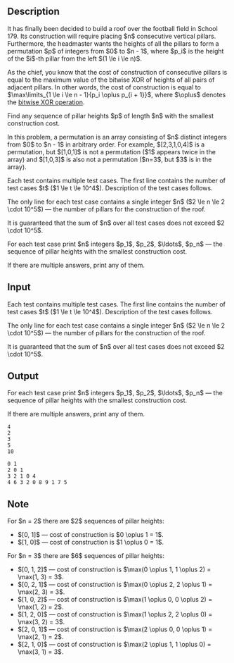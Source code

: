 ## Description

<div><p>It has finally been decided to build a roof over the football field in School 179. Its construction will require placing $n$ consecutive vertical pillars. Furthermore, the headmaster wants the heights of all the pillars to form a permutation $p$ of integers from $0$ to $n - 1$, where $p_i$ is the height of the $i$-th pillar from the left $(1 \le i \le n)$.</p><p>As the chief, you know that the cost of construction of consecutive pillars is equal to <span class="tex-font-style-bf">the maximum value of the bitwise XOR</span> of heights of all pairs of adjacent pillars. In other words, the cost of construction is equal to $\max\limits_{1 \le i \le n - 1}{p_i \oplus p_{i + 1}}$, where $\oplus$ denotes the <a href="https://en.wikipedia.org/wiki/Bitwise_operation#XOR">bitwise XOR operation</a>.</p><p>Find any sequence of pillar heights $p$ of length $n$ with the smallest construction cost.</p><p>In this problem, a permutation is an array consisting of $n$ distinct integers from $0$ to $n - 1$ in arbitrary order. For example, $[2,3,1,0,4]$ is a permutation, but $[1,0,1]$ is not a permutation ($1$ appears twice in the array) and $[1,0,3]$ is also not a permutation ($n=3$, but $3$ is in the array).</p></div><div class="input-specification"><p>Each test contains multiple test cases. The first line contains the number of test cases $t$ ($1 \le t \le 10^4$). Description of the test cases follows.</p><p>The only line for each test case contains a single integer $n$ ($2 \le n \le 2 \cdot 10^5$) — the number of pillars for the construction of the roof.</p><p>It is guaranteed that the sum of $n$ over all test cases does not exceed $2 \cdot 10^5$.</p></div><div class="output-specification"><p>For each test case print $n$ integers $p_1$, $p_2$, $\ldots$, $p_n$ — the sequence of pillar heights with the smallest construction cost.</p><p>If there are multiple answers, print any of them.</p></div>

## Input

<p>Each test contains multiple test cases. The first line contains the number of test cases $t$ ($1 \le t \le 10^4$). Description of the test cases follows.</p><p>The only line for each test case contains a single integer $n$ ($2 \le n \le 2 \cdot 10^5$) — the number of pillars for the construction of the roof.</p><p>It is guaranteed that the sum of $n$ over all test cases does not exceed $2 \cdot 10^5$.</p>

## Output

<p>For each test case print $n$ integers $p_1$, $p_2$, $\ldots$, $p_n$ — the sequence of pillar heights with the smallest construction cost.</p><p>If there are multiple answers, print any of them.</p>





```input1
4
2
3
5
10
```




```output1
0 1
2 0 1
3 2 1 0 4
4 6 3 2 0 8 9 1 7 5
```



## Note

<p>For $n = 2$ there are $2$ sequences of pillar heights: </p><ul> <li> $[0, 1]$ — cost of construction is $0 \oplus 1 = 1$. </li><li> $[1, 0]$ — cost of construction is $1 \oplus 0 = 1$. </li></ul><p>For $n = 3$ there are $6$ sequences of pillar heights: </p><ul> <li> $[0, 1, 2]$ — cost of construction is $\max(0 \oplus 1, 1 \oplus 2) = \max(1, 3) = 3$. </li><li> $[0, 2, 1]$ — cost of construction is $\max(0 \oplus 2, 2 \oplus 1) = \max(2, 3) = 3$. </li><li> $[1, 0, 2]$ — cost of construction is $\max(1 \oplus 0, 0 \oplus 2) = \max(1, 2) = 2$. </li><li> $[1, 2, 0]$ — cost of construction is $\max(1 \oplus 2, 2 \oplus 0) = \max(3, 2) = 3$. </li><li> $[2, 0, 1]$ — cost of construction is $\max(2 \oplus 0, 0 \oplus 1) = \max(2, 1) = 2$. </li><li> $[2, 1, 0]$ — cost of construction is $\max(2 \oplus 1, 1 \oplus 0) = \max(3, 1) = 3$. </li></ul>
